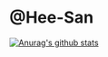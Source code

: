 # @Hee-San
[![Anurag's github stats](https://github-readme-stats.vercel.app/api?username=Hee-San)](https://github.com/Hee-San/github-readme-stats)
